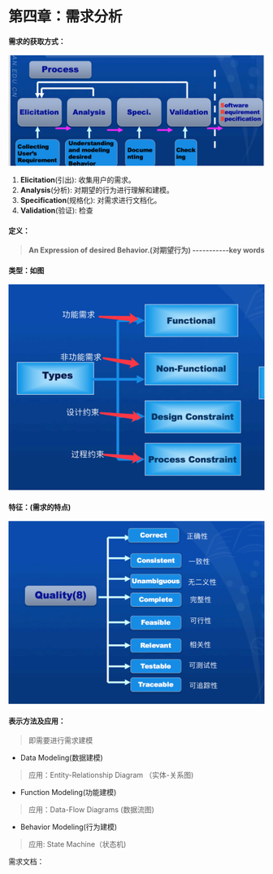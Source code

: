 # 第四章：需求分析

#### 需求的获取方式：

![](/assets/3.png)

1. **Elicitation**\(引出\): 收集用户的需求。
2. **Analysis**\(分析\): 对期望的行为进行理解和建模。
3. **Specification**\(规格化\): 对需求进行文档化。
4. **Validation**\(验证\): 检查

#### **定义**：

> **An Expression of desired Behavior.\(对期望行为\) -----------key words**

#### **类型：如图**

![](/assets/96DD5998-39A3-442B-B4E2-5B02D907E028.png)

#### **特征：\(需求的特点\)**

![](/assets/B524E86C-AB81-4CCF-8A49-B0B97C66711D.png)

#### 表示方法及应用：

> 即需要进行需求建模

* Data Modeling\(数据建模\)

> 应用：Entity-Relationship Diagram （实体-关系图\)

* Function Modeling\(功能建模\)

> 应用：Data-Flow Diagrams \(数据流图\)

* Behavior Modeling\(行为建模\)

> 应用: State Machine（状态机\)

需求文档：

